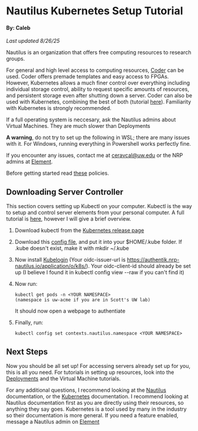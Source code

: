 # Nautilus Kubernetes Setup Tutorial 
#### By: Caleb
*Last updated 8/26/25*

Nautilus is an organization that offers free computing resources to research groups.

For general and high level access to computing resources, [Coder](https://nationalresearchplatform.org/documentation/userdocs/coder/coder/)  can be used. Coder offers premade templates and easy access to FPGAs. However, Kubernetes allows a much finer control over everything including individual storage control, ability to request specific amounts of resources, and persistent storage even after shutting down a server. Coder can also be used with Kubernetes, combining the best of both (tutorial [here](https://nationalresearchplatform.org/documentation/userdocs/coder/deploy/)). Familiarity with Kubernetes is strongly recommended.

If a full operating system is neccesary, ask the Nautilus admins about Virtual Machines. They are much slower than Deployments

**A warning**, do not try to set up the following in WSL; there are many issues with it. For Windows, running everything in Powershell works perfectly fine.

If you encounter any issues, contact me at ceravcal@uw.edu or the NRP admins at [Element](https://element.nrp-nautilus.io/#/room/#general:matrix.nrp-nautilus.io).

Before getting started read [these](https://nationalresearchplatform.org/documentation/userdocs/start/policies/) policies.


## **Downloading Server Controller**

This section covers setting up Kubectl on your computer. Kubectl is the way to setup and control server elements from your personal computer. A full tutorial is [here](https://nationalresearchplatform.org/documentation/userdocs/start/getting-started/#cluster-access-via-kubectl), however I will give a brief overview.

1. Download kubectl from the [Kubernetes release page](https://kubernetes.io/releases/download/#binaries)

2. Download this [config file](https://nationalresearchplatform.org/config),
and put it into your $HOME/.kube folder. 
If .kube doesn't exist, make it with mkdir ~/.kube

1. Now install [Kubelogin](https://github.com/int128/kubelogin?tab=readme-ov-file#setup)
(Your oidc-issuer-url is https://authentik.nrp-nautilus.io/application/o/k8s/).
    Your oidc-client-id should already be set up (I believe I found it in kubectl config view --raw if you can't find it)

1. Now run:
    ````
    kubectl get pods -n <YOUR NAMESPACE>
    (namespace is uw-acme if you are in Scott's UW lab)
    ````
    It should now open a webpage to authentiate
2. Finally, run: 
   
    ```
    kubectl config set contexts.nautilus.namespace <YOUR NAMESPACE>
    ```

## Next Steps
Now you should be all set up! For accessing servers already set up for you, this is all you need. For tutorials in setting up resources, look into the [Deployments](Deployments.md) and the Virtual Machine tutorials.

For any additional questions, I recommend looking at the [Nautilus](https://nrp.ai/documentation/) documentation, or the [Kubernetes](https://kubernetes.io/docs/home/) documentation. I recommend looking at Nautilus documentation first as you are directly using their resources, so anything they say goes. Kubernetes is a tool used by many in the industry so their documentation is more general. If you need a feature enabled, message a Nautilus admin on [Element](https://element.nrp-nautilus.io/#/room/#general:matrix.nrp-nautilus.io)